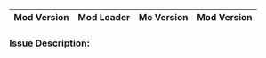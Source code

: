 | Mod Version | Mod Loader | Mc Version | Mod Version |
|:------------|:-----------|:-----------|:------------|

### Issue Description: 